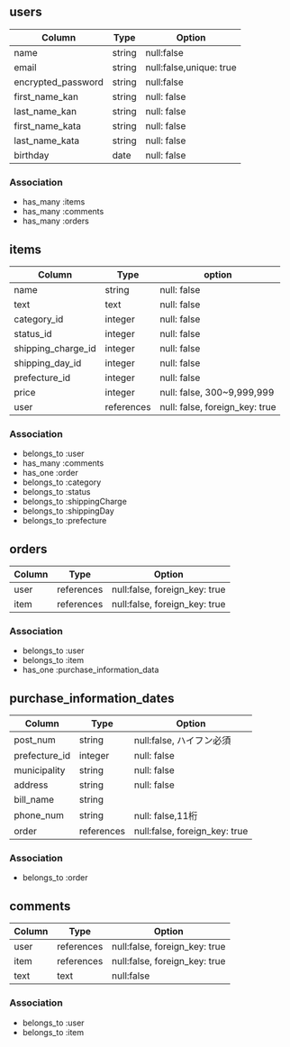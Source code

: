 

## users

| Column             | Type            | Option                  |
|--------------------|-----------------|-------------------------|
| name               | string          | null:false              |
| email              | string          | null:false,unique: true |
| encrypted_password | string          | null:false              |
| first_name_kan     | string          | null: false             |
| last_name_kan      | string          | null: false             |
| first_name_kata    | string          | null: false             |
| last_name_kata     | string          | null: false             |
| birthday           | date            | null: false             |

### Association

- has_many :items
- has_many :comments
- has_many :orders



## items

| Column             | Type               | option                         |
|--------------------|--------------------|--------------------------------|
| name               | string             | null: false                    |
| text               | text               | null: false                    |
| category_id        | integer            | null: false                    |
| status_id          | integer            | null: false                    |
| shipping_charge_id | integer            | null: false                    |
| shipping_day_id    | integer            | null: false                    |
| prefecture_id     | integer            | null: false                    |
| price              | integer            | null: false, 300~9,999,999     |
| user               | references         | null: false, foreign_key: true |

### Association

- belongs_to :user
- has_many :comments
- has_one :order
- belongs_to :category
- belongs_to :status
- belongs_to :shippingCharge
- belongs_to :shippingDay
- belongs_to :prefecture



## orders

| Column                     | Type       | Option                        |
|----------------------------|------------|-------------------------------|
| user                       | references | null:false, foreign_key: true |
| item                       | references | null:false, foreign_key: true |

### Association

- belongs_to :user
- belongs_to :item
- has_one :purchase_information_data



## purchase_information_dates

| Column             | Type            | Option                        |
|--------------------|-----------------|-------------------------------|
| post_num           | string          | null:false, ハイフン必須        |
| prefecture_id     | integer         | null: false                   |
| municipality       | string          | null: false                   |
| address            | string          | null: false                   |
| bill_name          | string          |                               |
| phone_num          | string          | null: false,11桁              |
| order              | references      | null:false, foreign_key: true |

### Association

- belongs_to :order



## comments

| Column             | Type            | Option                        |
|--------------------|-----------------|-------------------------------|
| user               | references      | null:false, foreign_key: true |
| item               | references      | null:false, foreign_key: true |
| text               | text            | null:false                    |

### Association

- belongs_to :user
- belongs_to :item